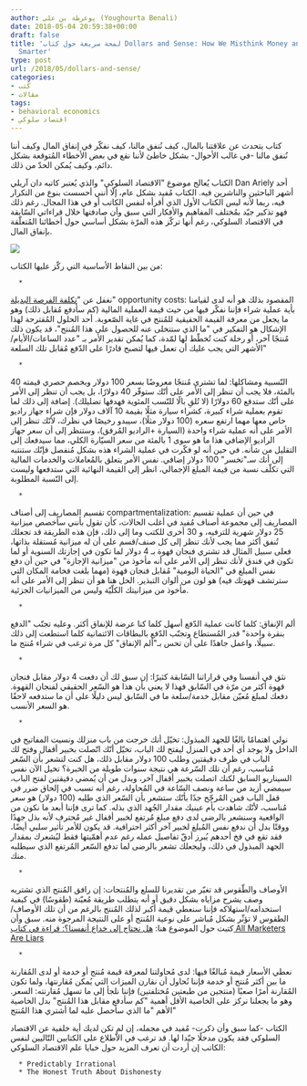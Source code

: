 ```yaml
---
author: يوغرطة بن علي (Youghourta Benali)
date: 2018-05-04 20:59:38+00:00
draft: false
title: 'لمحة سريعة حول كتاب Dollars and Sense: How We Misthink Money and How to Spend
  Smarter'
type: post
url: /2018/05/dollars-and-sense/
categories:
- كُتب
- مقالات
tags:
- behavioral economics
- اقتصاد سلوكي
---
```


كتاب يتحدث عن علاقتنا بالمال، كيف نُنفق مالنا، كيف نفكّر في إنفاق المال وكيف أننا نُنفق مالنا -في غالب الأحوال- بشكل خاطئ لأننا نقع في بعض الأخطاء المُتوقعة بشكل دائم، وكيف يُمكن الحدّ من ذلك.




الكتاب يُعالج موضوع "الاقتصاد السلوكي" والذي يُعتبر كاتبه دان آريلي Dan Ariely أحد أشهر الباحثين والناشرين فيه. الكتاب مُفيد بشكل عام، إلّا أنني أحسست بنوع من التكرار فيه، ربما لأنه ليس الكتاب الأول الذي أقرأه لنفس الكاتب أو في هذا المجال. رغم ذلك فهو تذكير جيّد بمُختلف المفاهيم والأفكار التي سبق وأن صادفتها خلال قراءاتي السّابقة في الاقتصاد السلوكي، رغم أنها تركّز هذه المرّة بشكل أساسي حول أخطائنا المُتعلّقة بإنفاق المال.




[![](http://www.it-scoop.com/wp-content/uploads/2018/05/Dollars-and-Sense.jpg)
](http://www.it-scoop.com/2018/05/dollars-and-sense/dollars-and-sense/)




من بين النقاط الأساسية التي ركّز عليها الكتاب:






 	  * 


نغفل عن "[تكلفة الفرصة البديلة](https://ar.wikipedia.org/wiki/%D8%AA%D9%83%D9%84%D9%81%D8%A9_%D8%A7%D9%84%D9%81%D8%B1%D8%B5%D8%A9_%D8%A7%D9%84%D8%A8%D8%AF%D9%8A%D9%84%D8%A9)" opportunity costs: المقصود بذلك هو أنه لدى لقيامنا بأية عملية شراء فإننا نفكّر فيها من حيث قيمة العملية المالية (كم سأدفع مُقابل ذلك) وهو ما يجعل من معرفة القيمة الحقيقية للمُنتج في غاية الصّعوبة. أحد الحلول المُقترحة لهذا الإشكال هو التفكير في "ما الذي ستتخلى عنه للحصول على هذا المُنتج"، قد يكون ذلك مُنتجًا آخر، أو رحلة كنت تُخطّط لها لمّدة، كما يُمكن تقدير الأمر بـ "عدد الساعات/الأيام/الأشهر التي يجب عليك أن تعمل فيها لتصبح قادرًا على الدّفع مُقابل تلك السلعة"



 	  * 


النّسبية ومشاكلها: لما تشتري مُنتجًا معروضًا بسعر 100 دولار وبخصم حصري قيمته 40 بالمئة، فلا يجب أن تنظر إلى الأمر على أنّك ستوفّر 40 دولارًا، بل يجب أن تنظر إلى الأمر على أنّك ستدفع 60 دولارًا (لا تُلقِ بالًا للنّسب المئوية فهدفها تضليلك). إضافة إلى ذلك لما تقوم بعملية شراء كبيرة، كشراء سيارة مثلًا بقيمة 10 آلاف دولار فإن شراء جهاز راديو خاص معها مهما ارتفع سعره (100 دولار مثلًا)، سيبدو رخيصًا في نظرك، لأنّك تنظر إلى الأمر على أنه عملية شراء واحدة (السيارة +الراديو المُرفق)، وستنظر إلى أن سعر جهاز الراديو الإضافي هذا ما هو سوى 1 بالمئة من سعر السيّارة الكلي، مما سيدفعك إلى التقليل من شأنه. في حين أنه لو فكّرت في عملية الشراء هذه بشكل مُنفصل فإنّك ستنتبه إلى أنك سـ"تخسر" 100 دولار إضافي. نفس الأمر يتعلق بالمُعاملات والخدمات المالية التي تكلّف نسبة من قيمة المبلغ الإجمالي، انظر إلى القيمة النهائية التي ستدفعها وليست إلى النّسبة المطلوبة.



 	  * 


تقسيم المصاريف إلى أصناف compartmentalization: في حين أن عملية تقسيم المصاريف إلى مجموعة أصناف مُفيد في أغلب الحالات، كأن تقول بأنني سأخصص ميزانية 25 دولار شهرية للترفيه، و 30 أخرى للكتب وما إلى ذلك، فإن هذه الطريقة قد تجعلك تُنفق أكثر مما يجب لأنك تنظر إلى كل صنف/قسم على أن له ميزانية مُستقلة بذاتها، فعلى سبيل المثال قد تشتري فنجان قهوة بـ 4 دولار لما تكون في إجازتك السنوية أو لما تكون في فندق لأنك تنظر إلى الأمر على أنه مأخوذ من "ميزانية الإجازة" في حين أن دفع نفس المبلغ في "الحياة اليومية" مُقابل فنجان قهوة (مهما بلغت فخامة المكان التي سترتشف قهوتك فيه) هو لون من ألوان التبذير. الحل هنا هو أن تنظر إلى الأمر على أنه مأخوذ من ميزانيتك الكلّيّة وليس من الميزانيات الجزئية.



 	  * 


ألم الإنفاق: كلما كانت عملية الدّفع أسهل كلما كنا عرضة للإنفاق أكثر. وعليه تجنّب "الدفع بنقرة واحدة" قدر المُستطاع وتجنّب الدّفع بالبطاقات الائتمانية كلما استطعت إلى ذلك سبيلًا، واعمل جاهدًا على أن تحس بـ"ألم الإنفاق" كل مرة ترغب في شراء مُنتج ما.



 	  * 


نثق في أنفسنا وفي قراراتنا السّابقة كثيرًا: إن سبق لك أن دفعت 4 دولار مقابل فنجان قهوة أكثر من مرّة في السّابق فهذا لا يعني بأن هذا هو السّعر الحقيقي لفنجان القهوة. دفعك لمبلغ مُعيّن مقابل خدمة/سلعة ما في السّابق ليس دليلًا على أن ما ستدفعه لاحقًا هو السعر الأنسب.



 	  * 


نولي اهتمامًا بالغًا للجهد المبذول: تخيّل أنك خرجت من باب منزلك ونسيت المفاتيح في الداخل ولا يوجد أي أحد في المنزل ليفتح لك الباب، تخيّل أنّك اتّصلت بخبير أقفال وفتح لك الباب في ظرف دقيقتين وطلب 100 دولار مقابل ذلك، هل كنت لتشعر بأن السّعر مُناسب، رغم أن تلك السّرعة هي نتيجة سنوات طويلة من الخبرة؟ تخيل الآن نفس السيناريو السابق لكنك اتصلت بخبير أقفال آخر، وبدل من أن يُمضي دقيقتين لفتح الباب، سيمضي أزيد من ساعة ونصف السّاعة في المُحاولة، رغم أنه تسبب في إلحاق ضرر في قفل الباب فمن المُرجّح جدًا بأنّك ستشعر بأن السّعر الذي طلبه (100 دولار) هو سعر مُناسب، لأنّك شاهدت بأم عينيك مقدار الجُهد الذي بذله. كما ترى فإننا أبعد ما نكون من الواقعية وسنشعر بالرضى لدى دفع مبلغ مُرتفع لخبير أقفال غير مُحترف لأنه بذل جهدًا ووقتًا بدل أن ندفع نفس المُبلغ لخبير آخر أكثر احترافية.
قد يكون للأمر تأثير سلبي أيضًا، فقد تقع في فخ أحدهم يُبرز أدقّ تفاصيل عمله رغم عدم أهمّيتها فقط ليُشعرك بمقدار الجهد المبذول في ذلك، وليجعلك تشعر بالرضى لما تدفع السّعر المُرتفع الذي سيطلبه منك.



 	  * 


الأوصاف والطّقوس قد تغيّر من تقديرنا للسلع والمُنتجات: إن رافق المُنتج الذي تشتريه وصف يشرح مزاياه بشكل دقيق أو أنه يتطلب طريقة مُعيّنة (طقوسًا) في كيفية استخدامه/استهلاكه فإننا سنعطي قيمة أكبر لذلك المُنتج بالرغم من أن تلك الأوصاف/الطقوس لا تؤثّر بشكل مُباشر على نوعية المُنتج أو على النتيجة المرجوة منه.
سبق وأن كتبت حول الموضوع هنا: [هل نحتاج إلى خداع أنفسنا؟: قراءة في كتاب All Marketers Are Liars](http://www.it-scoop.com/2016/11/all-marketers-are-liars/)



 	  * 


نعطي الأسعار قيمة مُبالغًا فيها: لدى مُحاولتنا لمعرفة قيمة مُنتج أو خدمة أو لدى المُقارنة ما بين أكثر مُنتج أو خدمة فإننا نُحاول أن نقارن الميزات التي يُمكن مُقارنتها، ولما تكون المُقارنة أمرًا صعبًا (منتجين من طبعتين مُختلفتين) فإننا نلجأ إلى ما تسهل مُقارنته: السعر. وهو ما يجعلنا نركز على الخاصية الأقل أهمية "كم سأدفع مقابل هذا المُنتج" بدل الخاصية الأهم "ما الذي سأحصل عليه لما أشتري هذا المُنتج"






الكتاب -كما سبق وأن ذكرت- مُفيد في مجمله، إن لم تكن لديك أية خلفية عن الاقتصاد السلوكي فقد يكون مدخلًا جيّدا لها. قد ترغب في الاّطلاع على الكتابين التّاليين لنفس الكاتب إن أردت أن تعرف المزيد حول خبايا علم الاقتصاد السلوكي:






 	  * Predictably Irrational
 	  * The Honest Truth About Dishonesty

